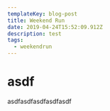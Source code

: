```yaml
---
templateKey: blog-post
title: Weekend Run
date: 2019-04-24T15:52:09.912Z
description: test
tags:
  - weekendrun
---
```

# asdf



asdfasdfasdfasdfasdf
